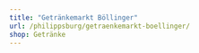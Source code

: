 ```yaml
---
title: "Getränkemarkt Böllinger"
url: /philippsburg/getraenkemarkt-boellinger/
shop: Getränke
---
```

